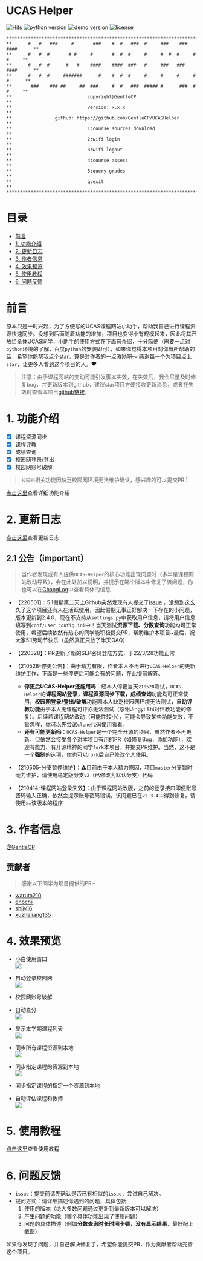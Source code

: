# UCAS Helper
[![Hits](https://hits.seeyoufarm.com/api/count/incr/badge.svg?url=https%3A%2F%2Fgithub.com%2FGentleCP%2FUCAS-Helper&count_bg=%2379C83D&title_bg=%23555555&icon=&icon_color=%23E7E7E7&title=hits&edge_flat=false)](https://hits.seeyoufarm.com)
![python version](https://img.shields.io/badge/python-3.5%2B-blue)
![demo version](https://img.shields.io/github/v/tag/GentleCP/UCAS-Helper?color=red)
![license](https://img.shields.io/badge/license-GNU%20v3-yellowgreen)
```angular2
*********************************************************************************
**      #   #   ###     #       ###    #  #   ###  #     ###    ###  ####      **
**      #   #  #       # #     #       #  #  #     #     #  #  #     #   #     **
**      #   #  #      #   #    ####    ####  ###   #     ###   ###   ####      **
**      #   #  #     #######      #    #  #  #     #     #     #     #  #      **
**       ###    ### ##     ##  ###     #  #   ###  ##### #      ###  #   #     **
**                            copyright@GentleCP                               **
**                            version: x.x.x                                   **
**                github: https://github.com/GentleCP/UCASHelper               **
**                            1:course sources download                        **
**                            2:wifi login                                     **
**                            3:wifi logout                                    **
**                            4:course assess                                  **
**                            5:query grades                                   **
**                            q:exit                                           **
*********************************************************************************
```
目录
=================
   * [前言](#前言)
   * [1. 功能介绍](#1-功能介绍)
   * [2. 更新日志](#2-更新日志)
   * [3. 作者信息](#3-作者信息)
   * [4. 效果预览](#4-效果预览)
   * [5. 使用教程](#5-使用教程)
   * [6. 问题反馈](#6-问题反馈)

# 前言

原本只是一时兴起，为了方便写的UCAS课程网站小助手，帮助我自己进行课程资源快速同步。没想到后面随着功能的增加，项目也变得小有规模起来，因此将其开放给全体UCAS同学，小助手的使用方式在下面有介绍，十分简便（需要一点对`python`环境的了解，百度`python`的安装即可），如果你觉得本项目对你有所帮助的话，希望你能帮我点个star，算是对作者的一点激励吧～ 感谢每一个为项目点上`star`，让更多人看到这个项目的人。❤️

> 注意：由于课程网站的变动可能引发脚本失效，在失效后，我会尽量及时修复bug，并更新版本到github，建议star项目方便接收更新消息，或者在失效时查看本项目[github链接](https://github.com/GentleCP/UCASHelper)。

# 1. 功能介绍
- [x] 课程资源同步
- [x] 课程评教
- [x] 成绩查询
- [x] 校园网登录/登出
- [x] 校园网账号破解

>  `校园网`相关功能因缺乏校园网环境无法维护确认，感兴趣的可以提交PR:)

[点击这里](docs/functions.md)查看详细功能介绍

# 2. 更新日志
[点击这里](docs/change_log.md)查看更新日志

## 2.1 公告（important）

> 当作者发现或有人提供`UCAS-Helper`的核心功能出现问题时（多半是课程网站改动导致），会在此处加以说明，并提示在哪个版本中修复了该问题，你也可以在[ChangLog](docs/change_log.md)中查看具体的信息

- 【220501】：5.1假期第二天上Github突然发现有人提交了[issue](https://github.com/GentleCP/UCAS-Helper/issues/27) ，没想到这么久了这个项目还有人在活跃使用，因此假期无事正好解决一下存在的小问题，版本更新到2.4.0，现在不支持从`settings.py`中获取用户信息，请将用户信息填写到`conf/user_config.ini`中！当天测试**资源下载、分数查询**功能均可正常使用，希望后续依然有热心的同学能积极提交PR，帮助维护本项目~最后，祝大家5.1劳动节快乐（虽然真正只放了半天QAQ）
  
- 【220328】：PR更新了新的SEP密码登陆方式，于22/3/28功能正常

- 【210528-停更公告】：由于精力有限，作者本人不再进行`UCAS-Helper`的更新维护工作，下面是一些停更后可能会有的问题，在此提前解答。
  - **停更后UCAS-Helper还能用吗**：经本人停更当天`210528`测试，`UCAS-Helper`的**课程网站登录，课程资源同步下载，成绩查询**功能均可正常使用，**校园网登录/登出/破解**功能因本人缺乏校园网环境无法测试，**自动评教功能**由于本人无课程可评亦无法测试（感谢Jingyi Shi对评教功能的修复）。后续若课程网站改动（可能性较小），可能会导致某些功能失效，不管怎样，你可以先尝试`clone`代码使用看看。
  - **还有可能更新吗**：`UCAS-Helper`是一个完全开源的项目，虽然作者不再更新，但依然会接受各个对本项目有用的PR（如修复Bug，添加功能），欢迎有能力、有开源精神的同学`fork`本项目，并提交PR维护。当然，这不是一个**强制**的选项，你也可以`fork`后自己修改个人使用。

- 【210505-分支暂停维护】：⚠️目前由于本人精力原因，项目`master`分支暂时无力维护，请使用稳定版分支`v2`（已修改为默认分支）代码
- 【210414-课程网站登录失效】：由于课程网站改版，之前的登录接口即便账号密码输入正确，依然会提示账号密码错误，该问题已在`v2.3.4`中得到修复，请使用`>=`该版本的程序

# 3. 作者信息

[@GentleCP](https://github.com/GentleCP)

## 贡献者

> 感谢以下同学为项目提供的PR~

- [waruto210](https://github.com/waruto210)
- [enochii](https://github.com/enochii)
- [shijy16](https://github.com/shijy16)
- [xuzheliang135](https://github.com/xuzheliang135)

# 4. 效果预览

- 小白使用窗口  
    ![](img/2-1.png)
- 自动登录校园网  
    ![](img/3-1.png)
- 校园网账号破解  

- 自动查分  
    ![](img/4-1.png)
- 显示本学期课程列表  
    ![](img/1-1.png)
    
- 同步所有课程资源到本地  
    ![](img/1-2.png)
- 同步指定课程的资源到本地      
    ![](img/1-3.png)
- 同步指定课程的指定一个资源到本地  
  
- 自动评估课程和教师  
    ![](img/5-1.png)

# 5. 使用教程

[点击这里](docs/usage.md)查看使用教程

# 6. 问题反馈
- `issue`：提交前请先确认是否已有相似的`issue`，尝试自己解决。
- 提问方式：请详细描述你遇到的问题，具体包括:
    1. 使用的版本（绝大多数问题通过更新到最新版本可以解决）
    2. 产生问题的功能（哪个具体功能出现了使用问题）
    3. 问题的具体描述（例如**分数查询时长时间卡顿，没有显示结果**，最好配上截图）

如果你发现了问题，并自己解决修复了，希望你能提交PR，作为贡献者帮助完善这个项目。

